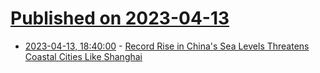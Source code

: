 # [Published on 2023-04-13](index.md)

* [2023-04-13, 18:40:00](https://news.slashdot.org/story/23/04/13/1119211/record-rise-in-chinas-sea-levels-threatens-coastal-cities-like-shanghai?utm_source=rss1.0mainlinkanon&utm_medium=feed) - [Record Rise in China's Sea Levels Threatens Coastal Cities Like Shanghai](https://news.slashdot.org/story/23/04/13/1119211/record-rise-in-chinas-sea-levels-threatens-coastal-cities-like-shanghai?utm_source=rss1.0mainlinkanon&utm_medium=feed)
